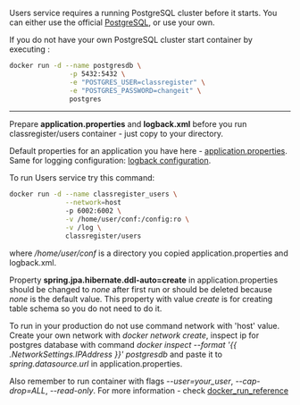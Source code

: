 Users service requires a running PostgreSQL cluster before it starts. You can either use the official 
[PostgreSQL](https://hub.docker.com/r/_/postgres/), or use your own. 

If you do not have your own PostgreSQL cluster start container by executing :
```bash
docker run -d --name postgresdb \
               -p 5432:5432 \
               -e "POSTGRES_USER=classregister" \
               -e "POSTGRES_PASSWORD=changeit" \
               postgres
```  

***
Prepare **application.properties** and **logback.xml** before you run classregister/users container - just copy to your directory.

Default properties for an application you have here - [application.properties](https://github.com/classregister/users/blob/master/src/main/resources/application.properties).
Same for logging configuration: [logback configuration](https://github.com/classregister/users/blob/master/src/main/resources/logback.xml).

To run Users service try this command: 
```bash
docker run -d --name classregister_users \
              --network=host
              -p 6002:6002 \
              -v /home/user/conf:/config:ro \
              -v /log \
              classregister/users
```  
where */home/user/conf* is a directory you copied application.properties and logback.xml.

Property **spring.jpa.hibernate.ddl-auto=create** in application.properties should be changed to *none* after first run or should be deleted because *none* is the default value.
This property with value *create* is for creating table schema so you do not need to do it. 

To run in your production do not use command network with 'host' value. Create your own network with *docker network create*, inspect ip for postgres database with command
*docker inspect --format '{{ .NetworkSettings.IPAddress }}' postgresdb* 
and paste it to *spring.datasource.url* in application.properties. 

Also remember to run container with flags *--user=your_user*, *--cap-drop=ALL*, *--read-only*. 
For more information - check [docker_run_reference](https://docs.docker.com/engine/reference/run/)
